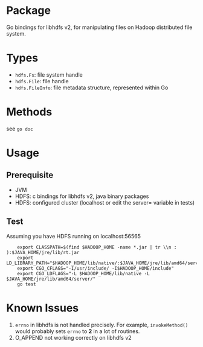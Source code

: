 # Package #

Go bindings for libhdfs v2, for manipulating files on Hadoop distributed file system.

# Types #

- `hdfs.Fs`: file system handle
- `hdfs.File`: file handle
- `hdfs.FileInfo`: file metadata structure, represented within Go

# Methods #

see `go doc`

# Usage #

## Prerequisite ##

- JVM
- HDFS: c bindings for libhdfs v2, java binary packages
- HDFS: configured cluster (localhost or edit the server= variable in tests)

## Test ##

Assuming you have HDFS running on localhost:56565

		export CLASSPATH=$(find $HADOOP_HOME -name *.jar | tr \\n : ):$JAVA_HOME/jre/lib/rt.jar 
		export LD_LIBRARY_PATH="$HADOOP_HOME/lib/native/:$JAVA_HOME/jre/lib/amd64/server/" 
		export CGO_CFLAGS="-I/usr/include/ -I$HADOOP_HOME/include" 
		export CGO_LDFLAGS="-L $HADOOP_HOME/lib/native -L $JAVA_HOME/jre/lib/amd64/server/"
		go test


# Known Issues #

1. `errno` in libhdfs is not handled precisely. For example, `invokeMethod()` would probably sets `errno` to **2** in a lot of routines.
1. O\_APPEND not working correctly on libhdfs v2
